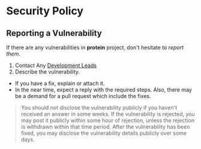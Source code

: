 # Security Policy

## Reporting a Vulnerability

If there are any vulnerabilities in **protein** project, don't hesitate to _report them_.

1. Contact Any [Development Leads](https://github.com/TeamHypertrophy/Protein/blob/dev/AUTHORS.md)
2. Describe the vulnerability.

- If you have a fix, explain or attach it.
- In the near time, expect a reply with the required steps. Also, there may be a demand for a pull request which include the fixes.

> You should not disclose the vulnerability publicly if you haven't received an answer in some weeks.
> If the vulnerability is rejected, you may post it publicly within some hour of rejection, unless the rejection is withdrawn within that time period.
> After the vulnerability has been fixed, you may disclose the vulnerability details publicly over some days.
